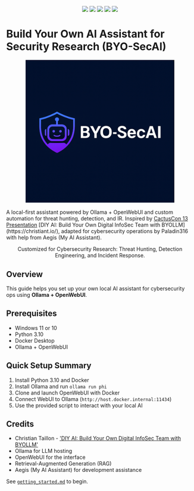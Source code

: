 <p align="center">
  <img src="https://img.shields.io/badge/LLM-Ollama-blue" />
  <img src="https://img.shields.io/badge/UI-OpenWebUI-green" />
  <img src="https://img.shields.io/badge/AI%20Assistant-Powered%20by%20Aegis-%23f08" />
  <img src="https://img.shields.io/badge/License-MIT-brightgreen" />
  <img src="https://img.shields.io/badge/Platform-Windows%2011-yellow" />
</p>

# Build Your Own AI Assistant for Security Research (BYO-SecAI)
<p align="center">
  <img src="assets/AI-powered_cybersecurity_assistant2.png" alt="BYO-SecAI Logo" width="400"/>
</p>
A local-first assistant powered by Ollama + OpenWebUI and custom automation for threat hunting, detection, and IR.
Inspired by <a href="https://www.cactuscon.com/cc13-schedule#">CactusCon 13 Presentation<a/> [DIY AI: Build Your Own Digital InfoSec Team with BYOLLM] (https://christiant.io/), adapted for cybersecurity operations by Paladin316 with help from Aegis (My AI Assistant). 

<p align="center">
Customized for Cybersecurity Research: Threat Hunting, Detection Engineering, and Incident Response. 
</p>

## Overview
This guide helps you set up your own local AI assistant for cybersecurity ops using **Ollama + OpenWebUI**.

## Prerequisites
- Windows 11 or 10
- Python 3.10
- Docker Desktop
- Ollama + OpenWebUI

## Quick Setup Summary
1. Install Python 3.10 and Docker
2. Install Ollama and run `ollama run phi`
3. Clone and launch OpenWebUI with Docker
4. Connect WebUI to Ollama (`http://host.docker.internal:11434`)
5. Use the provided script to interact with your local AI

## Credits
- Christian Taillon - ['DIY AI: Build Your Own Digital InfoSec Team with BYOLLM'](https://christiant.io/)
- Ollama for LLM hosting
- OpenWebUI for the interface
- Retrieval-Augmented Generation (RAG)
- Aegis (My AI Assistant) for development assistance

See [`getting_started.md`](getting_started.md) to begin.
